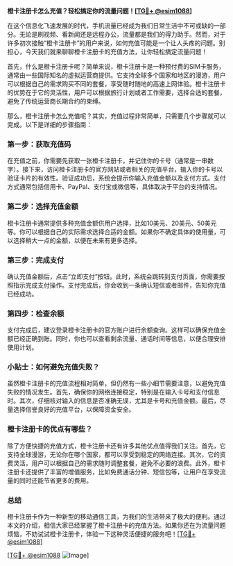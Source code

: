 **橙卡注册卡怎么充值？轻松搞定你的流量问题！[[TG💪+ @esim1088](https://t.me/s/esim1088)]**

在这个信息化飞速发展的时代，手机流量已经成为我们日常生活中不可或缺的一部分。无论是刷视频、看新闻还是远程办公，流量都是我们的得力助手。然而，对于许多初次接触“橙卡注册卡”的用户来说，如何充值可能是一个让人头疼的问题。别担心，今天我们就来聊聊橙卡注册卡的充值方法，让你轻松搞定流量问题！

首先，什么是橙卡注册卡呢？简单来说，橙卡注册卡是一种预付费的SIM卡服务，通常由一些国际知名的虚拟运营商提供。它支持全球多个国家和地区的漫游，用户可以根据自己的需求购买不同的套餐，享受随时随地的高速上网体验。橙卡注册卡的优势在于它的灵活性，用户可以根据旅行计划或者工作需要，选择合适的套餐，避免了传统运营商长期合约的束缚。

那么，橙卡注册卡怎么充值呢？其实，充值过程非常简单，只需要几个步骤就可以完成。以下是详细的步骤指南：

### 第一步：获取充值码

在充值之前，你需要先获取一张橙卡注册卡，并记住你的卡号（通常是一串数字）。接下来，访问橙卡注册卡的官方网站或者相关的充值平台，输入你的卡号以验证卡片的有效性。验证成功后，系统会提示你输入充值金额以及支付方式。支付方式通常包括信用卡、PayPal、支付宝或微信等，具体取决于平台的支持情况。

### 第二步：选择充值金额

橙卡注册卡通常提供多种充值金额供用户选择，比如10美元、20美元、50美元等。你可以根据自己的实际需求选择合适的金额。如果你不确定具体的使用量，可以选择稍大一点的金额，以便在未来有更多选择。

### 第三步：完成支付

确认充值金额后，点击“立即支付”按钮。此时，系统会跳转到支付页面，你需要按照指示完成支付操作。支付完成后，你会收到一条确认短信或者邮件，告知你充值已经成功。

### 第四步：检查余额

支付完成后，建议登录橙卡注册卡的官方账户进行余额查询。这样可以确保充值金额已经正确到账。同时，你也可以查看剩余流量、通话时间等信息，以便合理安排使用计划。

### 小贴士：如何避免充值失败？

虽然橙卡注册卡的充值流程相对简单，但仍然有一些小细节需要注意，以避免充值失败的情况发生。首先，确保你的网络连接稳定，特别是在输入卡号和支付信息时。其次，仔细核对输入的信息是否准确无误，尤其是卡号和充值金额。最后，尽量选择信誉良好的充值平台，以保障资金安全。

### 橙卡注册卡的优点有哪些？

除了方便快捷的充值方式，橙卡注册卡还有许多其他优点值得我们关注。首先，它支持全球漫游，无论你在哪个国家，都可以享受到稳定的网络连接。其次，它的资费灵活，用户可以根据自己的需求随时调整套餐，避免不必要的浪费。此外，橙卡注册卡还提供了丰富的增值服务，比如免费通话分钟、短信包等，让用户在享受流量的同时还能节省更多的费用。

### 总结

橙卡注册卡作为一种新型的移动通信工具，为我们的生活带来了极大的便利。通过本文的介绍，相信大家已经掌握了橙卡注册卡的充值方法。如果你还在为流量问题烦恼，不妨试试橙卡注册卡，体验一下这种灵活便捷的服务吧！[[TG💪+ @esim1088](https://t.me/s/esim1088)]

[[TG💪+ @esim1088](https://t.me/s/esim1088) ![Image](https://i.postimg.cc/4NQfJmqS/Snipaste-2025-05-13-00-14-12.png)]